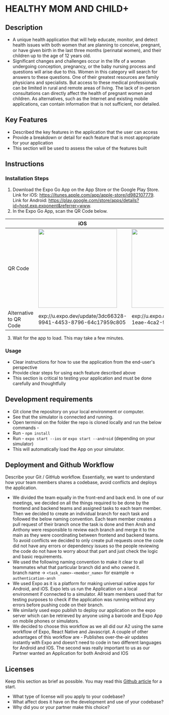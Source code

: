 # HEALTHY MOM AND CHILD+

## Description 
 * A unique health application that will help educate, monitor, and detect health issues with both women that are planning to conceive, pregnant, or have      given birth in the last three months (perinatal women), and their children up to the age of 12 years old.
 * Significant changes and challenges occur in the life of a woman undergoing conception, pregnancy, or the baby nursing process and questions will arise due to this. Women in this category will search for answers to these questions. One of their greatest resources are family physicians and specialists. But access to these medical professionals can be limited in rural and remote areas of living. The lack of in-person consultations can directly affect the health of pregnant women and children. As alternatives, such as the Internet and existing mobile applications, can contain information that is not sufficient, nor detailed.

## Key Features
 * Described the key features in the application that the user can access
 * Provide a breakdown or detail for each feature that is most appropriate for your application
 * This section will be used to assess the value of the features built

## Instructions
### Installation Steps
1. Download the Expo Go App on the App Store or the Google Play Store. Link for iOS: https://itunes.apple.com/app/apple-store/id982107779. Link for Android: https://play.google.com/store/apps/details?id=host.exp.exponent&referrer=www.
2. In the Expo Go App, scan the QR Code below.

| | iOS | Android |
|--|--|--|
|QR Code| <img src="https://user-images.githubusercontent.com/53279821/200085389-ed15fa58-dc78-4452-b2df-f389d3cc1cf6.svg" width="250"> | <img src="https://user-images.githubusercontent.com/53279821/200085541-f91d7350-d459-4047-91df-741f7145556e.svg" width="250">
|Alternative to QR Code| exp://u.expo.dev/update/3dc66328-9941-4453-8796-64c17959c805 | exp://u.expo.dev/update/e4159adc-1eae-4ca2-9a5e-0ca884b431ef |
3. Wait for the app to load. This may take a few minutes.


### Usage
 * Clear instructions for how to use the application from the end-user's perspective
 * Provide clear steps for using each feature described above
 * This section is critical to testing your application and must be done carefully and thoughtfully

## Development requirements
 * Git clone the repository on your local environment or computer.
 * See that the simulator is connected and running.
 * Open terminal on the folder the repo is cloned locally and run the below commands -
 * Run - `npm install`
 * Run - `expo start --ios` or  `expo start --android` (depending on your simulator)
 * This will automatically load the App on your simulator.

## Deployment and Github Workflow

Describe your Git / GitHub workflow. Essentially, we want to understand how your team members shares a codebase, avoid conflicts and deploys the application.

* We divided the team equally in the front-end and back end. In one of our meetings, we decided on all the things required to be done by the frontend and backend teams and assigned tasks to each team member. Then we decided to create an individual branch for each task and followed the below naming convention. Each team member creates a pull request of their branch once the task is done and then Ansh and Anthony were responsible to review each branch and merge it to the main as they were coordinating between frontend and backend teams. To avoid conflicts we decided to only create pull requests once the code did not have any errors or dependency issues so the people reviewing the code do not have to worry about that part and just check the logic and basic requirements. 
* We used the following naming convention to make it clear to all teammates what that particular branch did and who owned it.         
	 branch name -> `<task_name>-<member_name>`
	 for example -> `authentication-ansh`
* We used Expo as it is a platform for making universal native apps for Android, and iOS. Expo lets us run the Application on a local environment if connected to a simulator. All team members used that for testing purposes to check if the application was running without any errors before pushing code on their branch.
* We similarly used expo publish to deploy our application on the expo server which can be retrieved by anyone using a barcode and Expo App on mobile phones or simulators.
* We decided to choose this workflow as we all did our A2 using the same workflow of Expo, React Native and Javascript. A couple of other advantages of this workflow are - Publishes over-the-air updates instantly with Expo and doesn’t need to code in two different languages for Android and IOS. The second was really important to us as our Partner wanted an Application for both Android and IOS

 ## Licenses 

 Keep this section as brief as possible. You may read this [Github article](https://help.github.com/en/github/creating-cloning-and-archiving-repositories/licensing-a-repository) for a start.

 * What type of license will you apply to your codebase?
 * What affect does it have on the development and use of your codebase?
 * Why did you or your partner make this choice?
